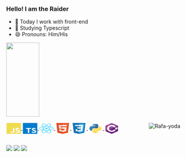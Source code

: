 ### Hello! I am the Raider

- 🔭 Today I work with front-end
- 🌱 Studying Typescript
- 😄 Pronouns: Him/His

<div>
  <a href="https://github.com/raiderxdd">
  <img align="center" height="200" width="42%" src="https://github-readme-stats.vercel.app/api/top-langs/?username=tomanagle&layout=compact" />
</div>

<div style="display: inline_block"><br>
    <img align="center" alt="Rafa-Js" height="30" width="40" src="https://raw.githubusercontent.com/devicons/devicon/master/icons/javascript/javascript-plain.svg">
    <img align="center" alt="Rafa-Ts" height="30" width="40" src="https://raw.githubusercontent.com/devicons/devicon/master/icons/typescript/typescript-plain.svg">
    <img align="center" alt="Rafa-React" height="30" width="40" src="https://raw.githubusercontent.com/devicons/devicon/master/icons/react/react-original.svg">
    <img align="center" alt="Rafa-HTML" height="30" width="40" src="https://raw.githubusercontent.com/devicons/devicon/master/icons/html5/html5-original.svg">
    <img align="center" alt="Rafa-CSS" height="30" width="40" src="https://raw.githubusercontent.com/devicons/devicon/master/icons/css3/css3-original.svg">
    <img align="center" alt="Rafa-Python" height="30" width="40" src="https://raw.githubusercontent.com/devicons/devicon/master/icons/python/python-original.svg">
    <img align="center" alt="Rafa-Csharp" height="30" width="40" src="https://raw.githubusercontent.com/devicons/devicon/master/icons/csharp/csharp-original.svg">
    <img align="right" alt="Rafa-yoda" height="120" width="120" src="https://cdn.discordapp.com/attachments/933822668631842897/948605557147840562/4c3e23b529fa1999cc60e93ae15e59e0.jpg">
</div> 

  ##

<div>
    <a href="https://www.youtube.com/c/Raiderxddd" target="_blank"><img src="https://img.shields.io/badge/YouTube-FF0000?style=for-the-badge&logo=youtube&logoColor?white" target="_blank"></a>
    <a href="https://www.instagram.com/raiderxd_" target="_blank"><img src="https://img.shields.io/badge/-Instagram-%23E4405F?style=for-the-badge&logo=instagram&logoColor=white" target="_blank"></a>
    <a href="https://discord.gg/18plus" target="_blank"><img src="https://img.shields.io/badge/Discord-7289DA?style=for-the-badge&logo=discord&logoColor=white" target="_blank"></a>
</div>

